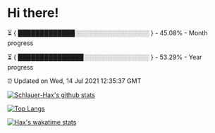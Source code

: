 # Hi there!

⏳ { █████████████░░░░░░░░░░░░░░░░░ } - 45.08% - Month progress

⏳ { ███████████████░░░░░░░░░░░░░░░ } - 53.29% - Year progress

⏰ Updated on Wed, 14 Jul 2021 12:35:37 GMT


[![Schlauer-Hax's github stats](https://github-readme-stats.vercel.app/api?username=Schlauer-Hax&show_icons=true&theme=dark&count_private=true)](https://github.com/Schlauer-Hax)


[![Top Langs](https://github-readme-stats.vercel.app/api/top-langs/?username=Schlauer-Hax&layout=compact&theme=dark)](https://github.com/Schlauer-Hax?tab=repositories)


[![Hax's wakatime stats](https://github-readme-stats.vercel.app/api/wakatime?username=Hax&theme=dark)](https://wakatime.com/@Hax)

